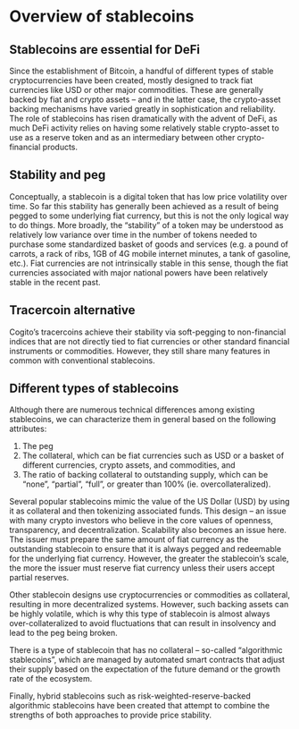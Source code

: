 # Overview of stablecoins

## Stablecoins are essential for DeFi

Since the establishment of Bitcoin, a handful of different types of stable cryptocurrencies have been created, mostly designed to track fiat currencies like USD or other major commodities. These are generally backed by fiat and crypto assets – and in the latter case, the crypto-asset backing mechanisms have varied greatly in sophistication and reliability. The role of stablecoins has risen dramatically with the advent of DeFi, as much DeFi activity relies on having some relatively stable crypto-asset to use as a reserve token and as an intermediary between other crypto-financial products.

## Stability and peg

Conceptually, a stablecoin is a digital token that has low price volatility over time. So far this stability has generally been achieved as a result of being pegged to some underlying fiat currency, but this is not the only logical way to do things. More broadly, the “stability” of a token may be understood as relatively low variance over time in the number of tokens needed to purchase some standardized basket of goods and services (e.g. a pound of carrots, a rack of ribs, 1GB of 4G mobile internet minutes, a tank of gasoline, etc.). Fiat currencies are not intrinsically stable in this sense, though the fiat currencies associated with major national powers have been relatively stable in the recent past.

## Tracercoin alternative

Cogito’s tracercoins achieve their stability via soft-pegging to non-financial indices that are not directly tied to fiat currencies or other standard financial instruments or commodities. However, they still share many features in common with conventional stablecoins.&#x20;

## Different types of stablecoins

Although there are numerous technical differences among existing stablecoins, we can characterize them in general based on the following attributes:&#x20;

1. The peg
2. The collateral, which can be fiat currencies such as USD or a basket of different currencies, crypto assets, and commodities, and
3. The ratio of backing collateral to outstanding supply, which can be “none”, “partial”, “full”, or greater than 100% (ie. overcollateralized).

Several popular stablecoins mimic the value of the US Dollar (USD) by using it as collateral and then tokenizing associated funds. This design – an issue with many crypto investors who believe in the core values of openness, transparency, and decentralization. Scalability also becomes an issue here. The issuer must prepare the same amount of fiat currency as the outstanding stablecoin to ensure that it is always pegged and redeemable for the underlying fiat currency. However, the greater the stablecoin’s scale, the more the issuer must reserve fiat currency unless their users accept partial reserves.

Other stablecoin designs use cryptocurrencies or commodities as collateral, resulting in more decentralized systems. However, such backing assets can be highly volatile, which is why this type of stablecoin is almost always over-collateralized to avoid fluctuations that can result in insolvency and lead to the peg being broken.

There is a type of stablecoin that has no collateral – so-called “algorithmic stablecoins”, which are managed by automated smart contracts that adjust their supply based on the expectation of the future demand or the growth rate of the ecosystem.

Finally, hybrid stablecoins such as risk-weighted-reserve-backed algorithmic stablecoins have been created that attempt to combine the strengths of both approaches to provide price stability.
